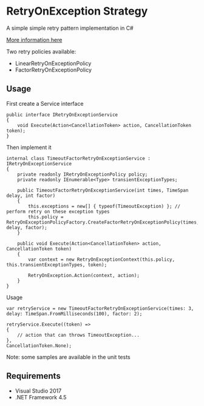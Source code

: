 # RetryOnException Strategy

A simple simple retry pattern implementation in C#

[More information here](https://docs.microsoft.com/en-us/azure/architecture/patterns/retry)

Two retry policies available:

- LinearRetryOnExceptionPolicy
- FactorRetryOnExceptionPolicy

## Usage

First create a Service interface

```
public interface IRetryOnExceptionService
{
    void Execute(Action<CancellationToken> action, CancellationToken token);
}
```

Then implement it

```
internal class TimeoutFactorRetryOnExceptionService : IRetryOnExceptionService
{
    private readonly IRetryOnExceptionPolicy policy;
    private readonly IEnumerable<Type> transientExceptionTypes;

    public TimeoutFactorRetryOnExceptionService(int times, TimeSpan delay, int factor)
    {
        this.exceptions = new[] { typeof(TimeoutException) }; // perform retry on these exception types
        this.policy = RetryOnExceptionPolicyFactory.CreateFactorRetryOnExceptionPolicy(times, delay, factor);
    }

    public void Execute(Action<CancellationToken> action, CancellationToken token)
    {
        var context = new RetryOnExceptionContext(this.policy, this.transientExceptionTypes, token);

        RetryOnException.Action(context, action);
    }
}
```

Usage

```
var retryService = new TimeoutFactorRetryOnExceptionService(times: 3, delay: TimeSpan.FromMilliseconds(100), factor: 2);

retryService.Execute((token) =>
{
    // action that can throws TimeoutException...
},
CancellationToken.None);
```

Note: some samples are available in the unit tests


## Requirements

- Visual Studio 2017
- .NET Framework 4.5